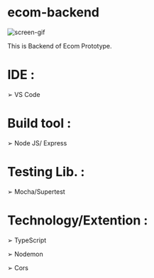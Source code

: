 # ecom-backend


![screen-gif](./Add2Cart.gif)

This is Backend of Ecom Prototype.

# IDE :

➢ VS Code

# Build tool : 

➢ Node JS/ Express

# Testing Lib. : 

➢ Mocha/Supertest

# Technology/Extention :

➢ TypeScript

➢ Nodemon

➢ Cors
